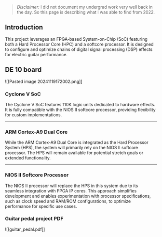 > *Disclaimer:* I did not document my undergrad work very well back in the day. So this page is describing what I was able to find from 2022.

## **Introduction**

This project leverages an FPGA-based System-on-Chip (SoC) featuring both a Hard Processor Core (HPC) and a softcore processor. It is designed to configure and optimize chains of digital signal processing (DSP) effects for electric guitar performance.

DE 10 board
---
![[Pasted image 20241119172002.png]]
### **Cyclone V SoC**

The Cyclone V SoC features 110K logic units dedicated to hardware effects. It is fully compatible with the NIOS II softcore processor, providing flexibility for custom implementations.

---

### **ARM Cortex-A9 Dual Core**

While the ARM Cortex-A9 Dual Core is integrated as the Hard Processor System (HPS), the system will primarily rely on the NIOS II softcore processor. The HPS will remain available for potential stretch goals or extended functionality.

---

### **NIOS II Softcore Processor**

The NIOS II processor will replace the HPS in this system due to its seamless integration with FPGA IP cores. This approach simplifies development and enables experimentation with processor specifications, such as clock speed and RAM/ROM configurations, to optimize performance for specific use cases.

### Guitar pedal project PDF

![[guitar_pedal.pdf]]